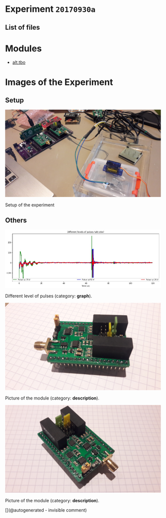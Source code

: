 # Experiment `20170930a`

## List of files




# Modules

* [alt.tbo](/alt.tbo/)




# Images of the Experiment

## Setup

![](/alt.tbo/test/images/20170930_171734.jpg)

Setup of the experiment

## Others

![](/alt.tbo/test/pulser.jpg)

Different level of pulses (category: __graph__).

![](/alt.tbo/test/images/20170930_175000.jpg)

Picture of the module (category: __description__).

![](/alt.tbo/test/images/20170930_175010.jpg)

Picture of the module (category: __description__).










[](@autogenerated - invisible comment)